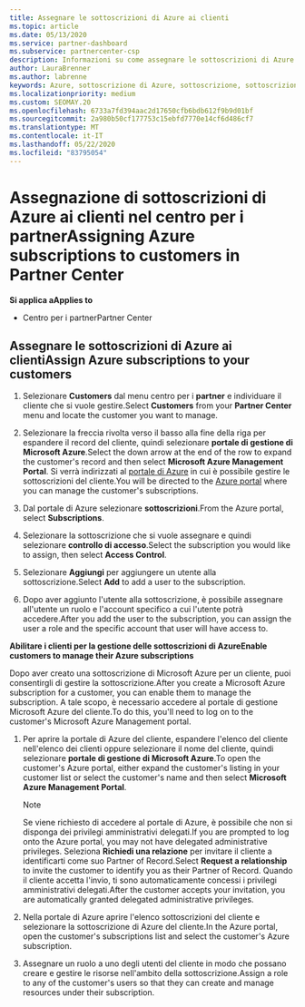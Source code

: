 ```yaml
---
title: Assegnare le sottoscrizioni di Azure ai clienti
ms.topic: article
ms.date: 05/13/2020
ms.service: partner-dashboard
ms.subservice: partnercenter-csp
description: Informazioni su come assegnare le sottoscrizioni di Azure ai clienti nel centro per i partner e su come consentire ai clienti di gestire le proprie sottoscrizioni.
author: LauraBrenner
ms.author: labrenne
keywords: Azure, sottoscrizione di Azure, sottoscrizione, sottoscrizioni, assegna sottoscrizione, Gestisci sottoscrizione di Azure
ms.localizationpriority: medium
ms.custom: SEOMAY.20
ms.openlocfilehash: 6733a7fd394aac2d17650cfb6bdb612f9b9d01bf
ms.sourcegitcommit: 2a980b50cf177753c15ebfd7770e14cf6d486cf7
ms.translationtype: MT
ms.contentlocale: it-IT
ms.lasthandoff: 05/22/2020
ms.locfileid: "83795054"
---
```

# <a name="assigning-azure-subscriptions-to-customers-in-partner-center"></a><span data-ttu-id="8da4c-104">Assegnazione di sottoscrizioni di Azure ai clienti nel centro per i partner</span><span class="sxs-lookup"><span data-stu-id="8da4c-104">Assigning Azure subscriptions to customers in Partner Center</span></span>

<span data-ttu-id="8da4c-105">**Si applica a**</span><span class="sxs-lookup"><span data-stu-id="8da4c-105">**Applies to**</span></span>

- <span data-ttu-id="8da4c-106">Centro per i partner</span><span class="sxs-lookup"><span data-stu-id="8da4c-106">Partner Center</span></span>

## <a name="assign-azure-subscriptions-to-your-customers"></a><span data-ttu-id="8da4c-107">Assegnare le sottoscrizioni di Azure ai clienti</span><span class="sxs-lookup"><span data-stu-id="8da4c-107">Assign Azure subscriptions to your customers</span></span>

1. <span data-ttu-id="8da4c-108">Selezionare **Customers** dal menu centro per i **partner** e individuare il cliente che si vuole gestire.</span><span class="sxs-lookup"><span data-stu-id="8da4c-108">Select **Customers** from your **Partner Center** menu and locate the customer you want to manage.</span></span>

2. <span data-ttu-id="8da4c-109">Selezionare la freccia rivolta verso il basso alla fine della riga per espandere il record del cliente, quindi selezionare **portale di gestione di Microsoft Azure**.</span><span class="sxs-lookup"><span data-stu-id="8da4c-109">Select the down arrow at the end of the row to expand the customer's record and then select **Microsoft Azure Management Portal**.</span></span> <span data-ttu-id="8da4c-110">Si verrà indirizzati al [portale di Azure](https://portal.azure.com/) in cui è possibile gestire le sottoscrizioni del cliente.</span><span class="sxs-lookup"><span data-stu-id="8da4c-110">You will be directed to the [Azure portal](https://portal.azure.com/) where you can manage the customer's subscriptions.</span></span>

3. <span data-ttu-id="8da4c-111">Dal portale di Azure selezionare **sottoscrizioni**.</span><span class="sxs-lookup"><span data-stu-id="8da4c-111">From the Azure portal, select **Subscriptions**.</span></span>

4. <span data-ttu-id="8da4c-112">Selezionare la sottoscrizione che si vuole assegnare e quindi selezionare **controllo di accesso**.</span><span class="sxs-lookup"><span data-stu-id="8da4c-112">Select the subscription you would like to assign, then select **Access Control**.</span></span>

5. <span data-ttu-id="8da4c-113">Selezionare **Aggiungi** per aggiungere un utente alla sottoscrizione.</span><span class="sxs-lookup"><span data-stu-id="8da4c-113">Select **Add** to add a user to the subscription.</span></span> 

6. <span data-ttu-id="8da4c-114">Dopo aver aggiunto l'utente alla sottoscrizione, è possibile assegnare all'utente un ruolo e l'account specifico a cui l'utente potrà accedere.</span><span class="sxs-lookup"><span data-stu-id="8da4c-114">After you add the user to the subscription, you can assign the user a role and the specific account that user will have access to.</span></span>

<span data-ttu-id="8da4c-115">**Abilitare i clienti per la gestione delle sottoscrizioni di Azure**</span><span class="sxs-lookup"><span data-stu-id="8da4c-115">**Enable customers to manage their Azure subscriptions**</span></span>

<span data-ttu-id="8da4c-116">Dopo aver creato una sottoscrizione di Microsoft Azure per un cliente, puoi consentirgli di gestire la sottoscrizione.</span><span class="sxs-lookup"><span data-stu-id="8da4c-116">After you create a Microsoft Azure subscription for a customer, you can enable them to manage the subscription.</span></span> <span data-ttu-id="8da4c-117">A tale scopo, è necessario accedere al portale di gestione Microsoft Azure del cliente.</span><span class="sxs-lookup"><span data-stu-id="8da4c-117">To do this, you'll need to log on to the customer's Microsoft Azure Management portal.</span></span> 

1. <span data-ttu-id="8da4c-118">Per aprire la portale di Azure del cliente, espandere l'elenco del cliente nell'elenco dei clienti oppure selezionare il nome del cliente, quindi selezionare **portale di gestione di Microsoft Azure**.</span><span class="sxs-lookup"><span data-stu-id="8da4c-118">To open the customer's Azure portal, either expand the customer's listing in your customer list or select the customer's name and then select **Microsoft Azure Management Portal**.</span></span>
   > [!NOTE]  
   > <span data-ttu-id="8da4c-119">Se viene richiesto di accedere al portale di Azure, è possibile che non si disponga dei privilegi amministrativi delegati.</span><span class="sxs-lookup"><span data-stu-id="8da4c-119">If you are prompted to log onto the Azure portal, you may not have delegated administrative privileges.</span></span> <span data-ttu-id="8da4c-120">Seleziona **Richiedi una relazione** per invitare il cliente a identificarti come suo Partner of Record.</span><span class="sxs-lookup"><span data-stu-id="8da4c-120">Select **Request a relationship** to invite the customer to identify you as their Partner of Record.</span></span> <span data-ttu-id="8da4c-121">Quando il cliente accetta l'invio, ti sono automaticamente concessi i privilegi amministrativi delegati.</span><span class="sxs-lookup"><span data-stu-id="8da4c-121">After the customer accepts your invitation, you are automatically granted delegated administrative privileges.</span></span>

2. <span data-ttu-id="8da4c-122">Nella portale di Azure aprire l'elenco sottoscrizioni del cliente e selezionare la sottoscrizione di Azure del cliente.</span><span class="sxs-lookup"><span data-stu-id="8da4c-122">In the Azure portal, open the customer's subscriptions list and select the customer's Azure subscription.</span></span>

3. <span data-ttu-id="8da4c-123">Assegnare un ruolo a uno degli utenti del cliente in modo che possano creare e gestire le risorse nell'ambito della sottoscrizione.</span><span class="sxs-lookup"><span data-stu-id="8da4c-123">Assign a role to any of the customer's users so that they can create and manage resources under their subscription.</span></span>


